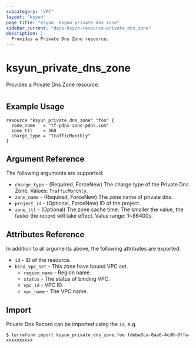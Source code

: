 ```yaml
---
subcategory: "VPC"
layout: "ksyun"
page_title: "ksyun: ksyun_private_dns_zone"
sidebar_current: "docs-ksyun-resource-private_dns_zone"
description: |-
  Provides a Private Dns Zone resource.
---
```


# ksyun_private_dns_zone

Provides a Private Dns Zone resource.

#

## Example Usage

```hcl
resource "ksyun_private_dns_zone" "foo" {
  zone_name   = "tf-pdns-zone-pdns.com"
  zone_ttl    = 360
  charge_type = "TrafficMonthly"
}
```

## Argument Reference

The following arguments are supported:

* `charge_type` - (Required, ForceNew) The charge type of the Private Dns Zone. Values: `TrafficMonthly`.
* `zone_name` - (Required, ForceNew) The zone name of private dns.
* `project_id` - (Optional, ForceNew) ID of the project.
* `zone_ttl` - (Optional) The zone cache time. The smaller the value, the faster the record will take effect. Value range: 1~86400s.

## Attributes Reference

In addition to all arguments above, the following attributes are exported:

* `id` - ID of the resource.
* `bind_vpc_set` - This zone have bound VPC set.
  * `region_name` - Region name.
  * `status` - The status of binding VPC.
  * `vpc_id` - VPC ID.
  * `vpc_name` - The VPC name.


## Import

Private Dns Record can be imported using the `id`, e.g.

```
$ terraform import ksyun_private_dns_zone.foo fdeba8ca-8aa6-4cd0-8ffa-xxxxxxxxxx
```

